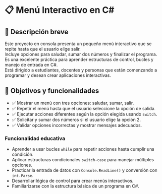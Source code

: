 # 📋 Menú Interactivo en C#

## 🎯 Descripción breve

Este proyecto en consola presenta un pequeño menú interactivo que se repite hasta que el usuario elige salir.  
Incluye opciones para saludar, sumar dos números y finalizar el programa.  
Es una excelente práctica para aprender estructuras de control, bucles y manejo de entrada en C#.  
Está dirigido a estudiantes, docentes y personas que están comenzando a programar y desean crear aplicaciones interactivas.

## 📌 Objetivos y funcionalidades

- ✅ Mostrar un menú con tres opciones: saludar, sumar, salir.
- ✅ Repetir el menú hasta que el usuario seleccione la opción de salida.
- ✅ Ejecutar acciones diferentes según la opción elegida usando `switch`.
- ✅ Solicitar y sumar dos números si el usuario elige la opción 2.
- ✅ Validar opciones incorrectas y mostrar mensajes adecuados.

### Funcionalidad educativa

- Aprender a usar bucles `while` para repetir acciones hasta cumplir una condición.
- Aplicar estructuras condicionales `switch-case` para manejar múltiples opciones.
- Practicar la entrada de datos con `Console.ReadLine()` y conversión con `int.Parse`.
- Desarrollar lógica de control para crear menús interactivos.
- Familiarizarse con la estructura básica de un programa en C#.

